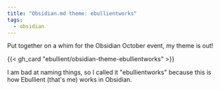 ```yaml
---
title: "Obsidian.md theme: ebullientworks"
tags:
  - obsidian
---
```


Put together on a whim for the Obsidian October event, my theme is out!

{{< gh_card "ebullient/obsidian-theme-ebullientworks" >}}

I am bad at naming things, so I called it "ebullientworks" because this is how Ebullient (that's me) works in Obsidian.